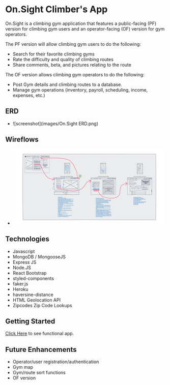 # On.Sight Climber's App


On.Sight is a climbing gym application that features a public-facing (PF) version for climbing gym users and an operator-facing (OF) version for gym operators. 

The PF version will allow climbing gym users to do the following:

- Search for their favorite climbing gyms
- Rate the difficulty and quality of climbing routes 
- Share comments, beta, and pictures relating to the route
  
The OF version allows climbing gym operators to do the following:

- Post Gym details and climbing routes to a database. 
- Manage gym operations (inventory, payroll, scheduling, income, expenses, etc.) 


<!-- ## Screenshots


- ![screenshot](images/1.png)
  
- ![screenshot](images/2.png)
  
- ![screenshot](images/3.png) -->


## ERD


- ![screenshot](images/On.Sight ERD.png)


## Wireflows


- ![screenshot](images/wireflow.png)


## Technologies
- Javascript
- MongoDB / MongooseJS
- Express JS
- Node.JS
- React Bootstrap
- styled-components
- faker.js
- Heroku
- haversine-distance
- HTML Geolocation API
- Zipcodes Zip Code Lookups

## Getting Started


[Click Here](https://on-sight-app-frontend.herokuapp.com/) to see functional app.


## Future Enhancements
- Operator/user registration/authentication
- Gym map
- Gym/route sort functions
- OF version
